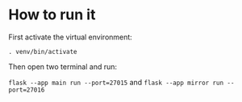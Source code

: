 # How to run it
First activate the virtual environment:

`. venv/bin/activate`

Then open two terminal and run:

`flask --app main run --port=27015` and `flask --app mirror run --port=27016`